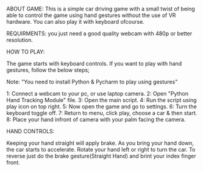 ABOUT GAME:
This is a simple car driving game with a small twist of being able to
control the game using hand gestures without the use of VR hardware. 
You can also play it with keyboard ofcourse.

REQUIRMENTS:
you just need a good quality webcam with 480p or better resolution.

HOW TO PLAY:

The game starts with keyboard controls. If you want to play with hand 
gestures, follow the below steps;

Note: "You need to install Python & Pycharm to play using gestures"

1: Connect a webcam to your pc, or use laptop camera.
2: Open "Python Hand Tracking Module" file.
3: Open the main script.
4: Run the script using play icon on top right.
5: Now open the game and go to settings.
6: Turn the keyboard toggle off.
7: Return to menu, click play, choose a car & then start.
8: Place your hand infront of camera with your palm facing the camera.

HAND CONTROLS:

Keeping your hand straight will apply brake.
As you bring your hand down, the car starts to accelerate.
Rotate your hand left or right to turn the car.
To reverse just do the brake gesture(Straight Hand) and brint your index
finger front.
